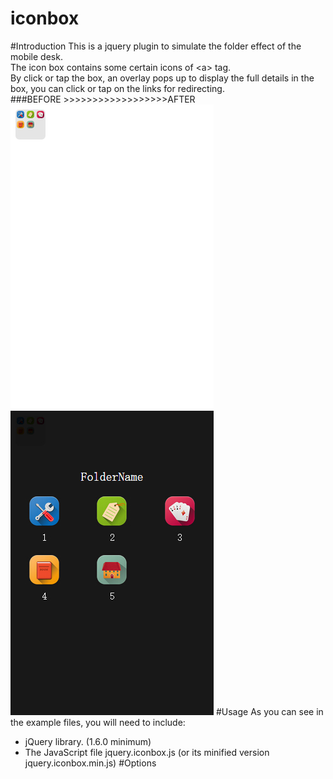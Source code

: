 iconbox
===================================
#Introduction
This is a jquery plugin to simulate the folder effect of the mobile desk.<br/>
The icon box contains some certain icons of \<a> tag.<br/>
By click or tap the box, an overlay pops up to display the full details in the box, you can click or tap on the links for redirecting.<br/> 
###BEFORE >>>>>>>>>>>>>>>>>>AFTER
![](https://github.com/rodickmini/iconbox/raw/master/examples/image/before.jpg)
![](https://github.com/rodickmini/iconbox/raw/master/examples/image/after.jpg)
#Usage
As you can see in the example files, you will need to include:<br/>
* jQuery library. (1.6.0 minimum)
* The JavaScript file jquery.iconbox.js (or its minified version jquery.iconbox.min.js)
#Options
